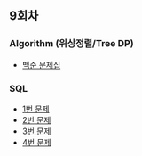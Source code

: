 ## 9회차
### Algorithm (위상정렬/Tree DP)  
- [백준 문제집]()

### SQL
- [1번 문제]()  
- [2번 문제]()  
- [3번 문제]()  
- [4번 문제]()  